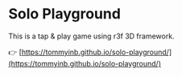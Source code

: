 # Solo Playground

This is a tap & play game using r3f 3D framework.

👉 [https://tommyinb.github.io/solo-playground/](https://tommyinb.github.io/solo-playground/)
